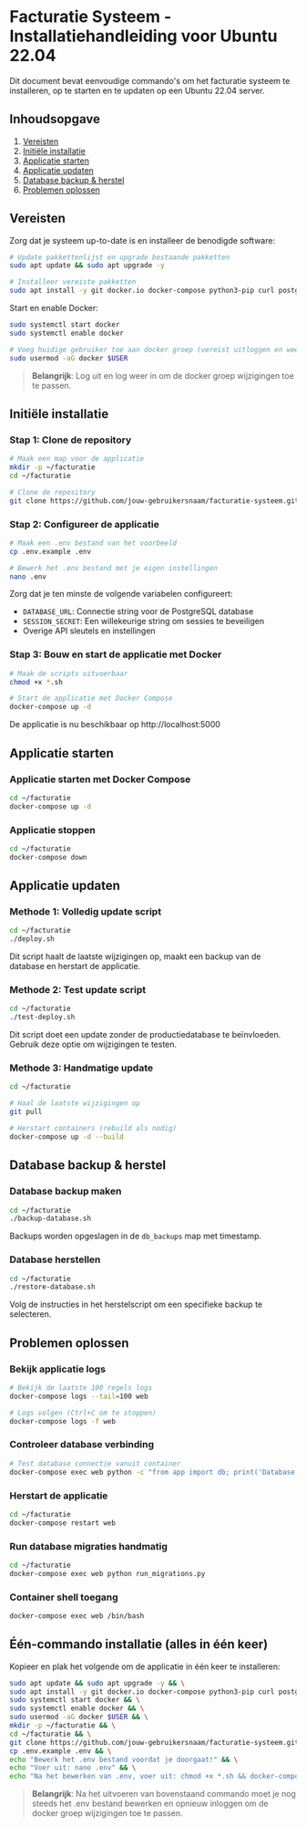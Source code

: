 # Facturatie Systeem - Installatiehandleiding voor Ubuntu 22.04

Dit document bevat eenvoudige commando's om het facturatie systeem te installeren, op te starten en te updaten op een Ubuntu 22.04 server.

## Inhoudsopgave
1. [Vereisten](#vereisten)
2. [Initiële installatie](#initiële-installatie)
3. [Applicatie starten](#applicatie-starten)
4. [Applicatie updaten](#applicatie-updaten)
5. [Database backup & herstel](#database-backup--herstel)
6. [Problemen oplossen](#problemen-oplossen)

## Vereisten

Zorg dat je systeem up-to-date is en installeer de benodigde software:

```bash
# Update pakkettenlijst en upgrade bestaande pakketten
sudo apt update && sudo apt upgrade -y

# Installeer vereiste pakketten
sudo apt install -y git docker.io docker-compose python3-pip curl postgresql-client
```

Start en enable Docker:

```bash
sudo systemctl start docker
sudo systemctl enable docker

# Voeg huidige gebruiker toe aan docker groep (vereist uitloggen en weer inloggen)
sudo usermod -aG docker $USER
```

> **Belangrijk**: Log uit en log weer in om de docker groep wijzigingen toe te passen.

## Initiële installatie

### Stap 1: Clone de repository

```bash
# Maak een map voor de applicatie
mkdir -p ~/facturatie
cd ~/facturatie

# Clone de repository
git clone https://github.com/jouw-gebruikersnaam/facturatie-systeem.git .
```

### Stap 2: Configureer de applicatie

```bash
# Maak een .env bestand van het voorbeeld
cp .env.example .env

# Bewerk het .env bestand met je eigen instellingen
nano .env
```

Zorg dat je ten minste de volgende variabelen configureert:
- `DATABASE_URL`: Connectie string voor de PostgreSQL database
- `SESSION_SECRET`: Een willekeurige string om sessies te beveiligen
- Overige API sleutels en instellingen

### Stap 3: Bouw en start de applicatie met Docker

```bash
# Maak de scripts uitvoerbaar
chmod +x *.sh

# Start de applicatie met Docker Compose
docker-compose up -d
```

De applicatie is nu beschikbaar op http://localhost:5000

## Applicatie starten

### Applicatie starten met Docker Compose

```bash
cd ~/facturatie
docker-compose up -d
```

### Applicatie stoppen

```bash
cd ~/facturatie
docker-compose down
```

## Applicatie updaten

### Methode 1: Volledig update script

```bash
cd ~/facturatie
./deploy.sh
```

Dit script haalt de laatste wijzigingen op, maakt een backup van de database en herstart de applicatie.

### Methode 2: Test update script

```bash
cd ~/facturatie
./test-deploy.sh
```

Dit script doet een update zonder de productiedatabase te beïnvloeden. Gebruik deze optie om wijzigingen te testen.

### Methode 3: Handmatige update

```bash
cd ~/facturatie

# Haal de laatste wijzigingen op
git pull

# Herstart containers (rebuild als nodig)
docker-compose up -d --build
```

## Database backup & herstel

### Database backup maken

```bash
cd ~/facturatie
./backup-database.sh
```

Backups worden opgeslagen in de `db_backups` map met timestamp.

### Database herstellen

```bash
cd ~/facturatie
./restore-database.sh
```

Volg de instructies in het herstelscript om een specifieke backup te selecteren.

## Problemen oplossen

### Bekijk applicatie logs

```bash
# Bekijk de laatste 100 regels logs
docker-compose logs --tail=100 web

# Logs volgen (Ctrl+C om te stoppen)
docker-compose logs -f web
```

### Controleer database verbinding

```bash
# Test database connectie vanuit container
docker-compose exec web python -c "from app import db; print('Database verbinding OK' if db.engine.connect() else 'Fout')"
```

### Herstart de applicatie

```bash
cd ~/facturatie
docker-compose restart web
```

### Run database migraties handmatig

```bash
cd ~/facturatie
docker-compose exec web python run_migrations.py
```

### Container shell toegang

```bash
docker-compose exec web /bin/bash
```

## Één-commando installatie (alles in één keer)

Kopieer en plak het volgende om de applicatie in één keer te installeren:

```bash
sudo apt update && sudo apt upgrade -y && \
sudo apt install -y git docker.io docker-compose python3-pip curl postgresql-client && \
sudo systemctl start docker && \
sudo systemctl enable docker && \
sudo usermod -aG docker $USER && \
mkdir -p ~/facturatie && \
cd ~/facturatie && \
git clone https://github.com/jouw-gebruikersnaam/facturatie-systeem.git . && \
cp .env.example .env && \
echo "Bewerk het .env bestand voordat je doorgaat!" && \
echo "Voer uit: nano .env" && \
echo "Na het bewerken van .env, voer uit: chmod +x *.sh && docker-compose up -d"
```

> **Belangrijk**: Na het uitvoeren van bovenstaand commando moet je nog steeds het .env bestand bewerken en opnieuw inloggen om de docker groep wijzigingen toe te passen.
